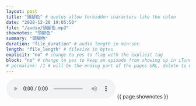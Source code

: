 ```yaml
---
layout: post
title: "頭腳色" # quotes allow forbidden characters like the colon
date: "2020-12-20 19:05:50"
file: "/audio/頭腳色.mp3"
shownotes: "頭腳色"
summary: "頭腳色"
duration: "file_duration" # audio length in min:sec
length: "file_length" # filesize in bytes
explicit: "no" # change to yes to flag with the explicit tag
block: "no" # change to yes to keep an episode from showing up in iTunes
# permalink: /1 # will be the ending part of the pages URL, delete to default to the title
---
```


<audio controls>
<source src="{{site.url}}{{site.baseurl}}{{ page.file }}" type="audio/x-mp3">
Your browser does not support the audio element.
</audio>
{{ page.shownotes }}
